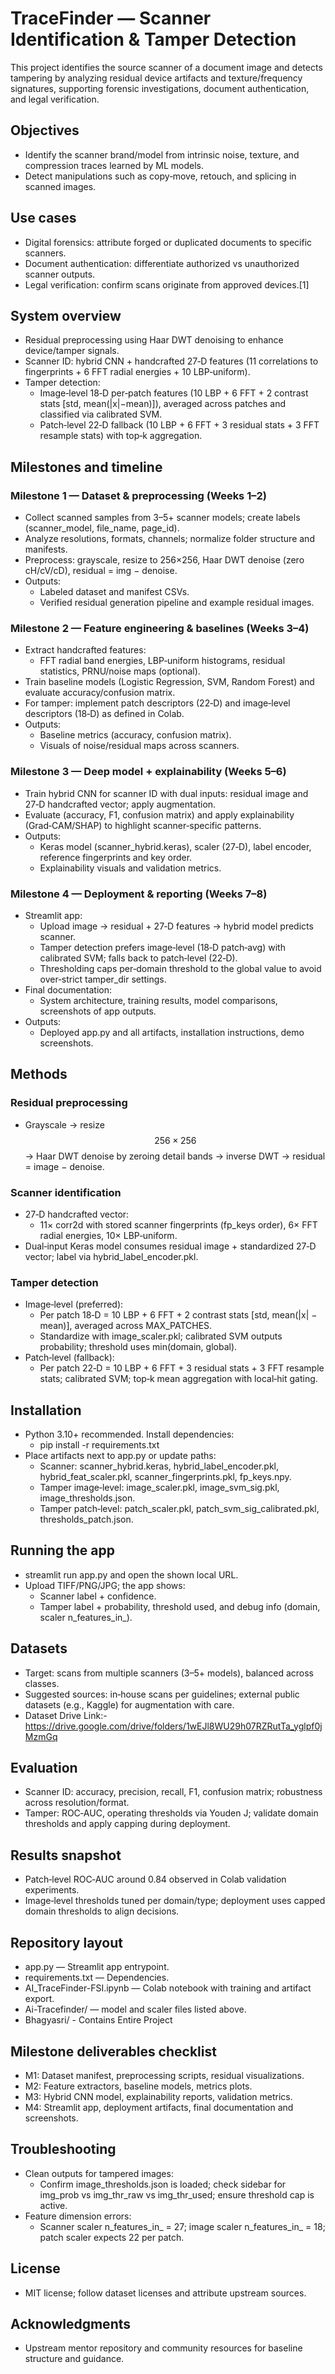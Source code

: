 
# TraceFinder — Scanner Identification & Tamper Detection

This project identifies the source scanner of a document image and detects tampering by analyzing residual device artifacts and texture/frequency signatures, supporting forensic investigations, document authentication, and legal verification.

## Objectives

- Identify the scanner brand/model from intrinsic noise, texture, and compression traces learned by ML models.
- Detect manipulations such as copy‑move, retouch, and splicing in scanned images.

## Use cases

- Digital forensics: attribute forged or duplicated documents to specific scanners.
- Document authentication: differentiate authorized vs unauthorized scanner outputs.
- Legal verification: confirm scans originate from approved devices.[1]

## System overview

- Residual preprocessing using Haar DWT denoising to enhance device/tamper signals.
- Scanner ID: hybrid CNN + handcrafted 27‑D features (11 correlations to fingerprints + 6 FFT radial energies + 10 LBP‑uniform).
- Tamper detection:
  - Image‑level 18‑D per‑patch features (10 LBP + 6 FFT + 2 contrast stats [std, mean(|x|−mean)]), averaged across patches and classified via calibrated SVM.
  - Patch‑level 22‑D fallback (10 LBP + 6 FFT + 3 residual stats + 3 FFT resample stats) with top‑k aggregation.

## Milestones and timeline

### Milestone 1 — Dataset & preprocessing (Weeks 1–2)
- Collect scanned samples from 3–5+ scanner models; create labels (scanner_model, file_name, page_id).
- Analyze resolutions, formats, channels; normalize folder structure and manifests.
- Preprocess: grayscale, resize to 256×256, Haar DWT denoise (zero cH/cV/cD), residual = img − denoise.
- Outputs:
  - Labeled dataset and manifest CSVs.
  - Verified residual generation pipeline and example residual images.

### Milestone 2 — Feature engineering & baselines (Weeks 3–4)
- Extract handcrafted features:
  - FFT radial band energies, LBP‑uniform histograms, residual statistics, PRNU/noise maps (optional).
- Train baseline models (Logistic Regression, SVM, Random Forest) and evaluate accuracy/confusion matrix.
- For tamper: implement patch descriptors (22‑D) and image‑level descriptors (18‑D) as defined in Colab.
- Outputs:
  - Baseline metrics (accuracy, confusion matrix).
  - Visuals of noise/residual maps across scanners.

### Milestone 3 — Deep model + explainability (Weeks 5–6)
- Train hybrid CNN for scanner ID with dual inputs: residual image and 27‑D handcrafted vector; apply augmentation.
- Evaluate (accuracy, F1, confusion matrix) and apply explainability (Grad‑CAM/SHAP) to highlight scanner‑specific patterns.
- Outputs:
  - Keras model (scanner_hybrid.keras), scaler (27‑D), label encoder, reference fingerprints and key order.
  - Explainability visuals and validation metrics.

### Milestone 4 — Deployment & reporting (Weeks 7–8)
- Streamlit app:
  - Upload image → residual + 27‑D features → hybrid model predicts scanner.
  - Tamper detection prefers image‑level (18‑D patch‑avg) with calibrated SVM; falls back to patch‑level (22‑D).
  - Thresholding caps per‑domain threshold to the global value to avoid over‑strict tamper_dir settings.
- Final documentation:
  - System architecture, training results, model comparisons, screenshots of app outputs.
- Outputs:
  - Deployed app.py and all artifacts, installation instructions, demo screenshots.

## Methods

### Residual preprocessing
- Grayscale → resize $$256×256$$ → Haar DWT denoise by zeroing detail bands → inverse DWT → residual = image − denoise.

### Scanner identification
- 27‑D handcrafted vector:
  - 11× corr2d with stored scanner fingerprints (fp_keys order), 6× FFT radial energies, 10× LBP‑uniform.
- Dual‑input Keras model consumes residual image + standardized 27‑D vector; label via hybrid_label_encoder.pkl.

### Tamper detection
- Image‑level (preferred):
  - Per patch 18‑D = 10 LBP + 6 FFT + 2 contrast stats [std, mean(|x| − mean)], averaged across MAX_PATCHES.
  - Standardize with image_scaler.pkl; calibrated SVM outputs probability; threshold uses min(domain, global).
- Patch‑level (fallback):
  - Per patch 22‑D = 10 LBP + 6 FFT + 3 residual stats + 3 FFT resample stats; calibrated SVM; top‑k mean aggregation with local‑hit gating.

## Installation

- Python 3.10+ recommended. Install dependencies:
  - pip install -r requirements.txt
- Place artifacts next to app.py or update paths:
  - Scanner: scanner_hybrid.keras, hybrid_label_encoder.pkl, hybrid_feat_scaler.pkl, scanner_fingerprints.pkl, fp_keys.npy.
  - Tamper image‑level: image_scaler.pkl, image_svm_sig.pkl, image_thresholds.json.
  - Tamper patch‑level: patch_scaler.pkl, patch_svm_sig_calibrated.pkl, thresholds_patch.json.

## Running the app

- streamlit run app.py and open the shown local URL.
- Upload TIFF/PNG/JPG; the app shows:
  - Scanner label + confidence.
  - Tamper label + probability, threshold used, and debug info (domain, scaler n_features_in_).

## Datasets

- Target: scans from multiple scanners (3–5+ models), balanced across classes.
- Suggested sources: in‑house scans per guidelines; external public datasets (e.g., Kaggle) for augmentation with care.
- Dataset Drive Link:- https://drive.google.com/drive/folders/1wEJl8WU29h07RZRutTa_yglpf0jMzmGq
  
## Evaluation

- Scanner ID: accuracy, precision, recall, F1, confusion matrix; robustness across resolution/format.
- Tamper: ROC‑AUC, operating thresholds via Youden J; validate domain thresholds and apply capping during deployment.

## Results snapshot

- Patch‑level ROC‑AUC around 0.84 observed in Colab validation experiments.
- Image‑level thresholds tuned per domain/type; deployment uses capped domain thresholds to align decisions.

## Repository layout

- app.py — Streamlit app entrypoint.
- requirements.txt — Dependencies.
- AI_TraceFinder-FSI.ipynb — Colab notebook with training and artifact export.
- Ai-Tracefinder/ — model and scaler files listed above.
- Bhagyasri/ - Contains Entire Project

## Milestone deliverables checklist

- M1: Dataset manifest, preprocessing scripts, residual visualizations.
- M2: Feature extractors, baseline models, metrics plots.
- M3: Hybrid CNN model, explainability reports, validation metrics.
- M4: Streamlit app, deployment artifacts, final documentation and screenshots.

## Troubleshooting

- Clean outputs for tampered images:
  - Confirm image_thresholds.json is loaded; check sidebar for img_prob vs img_thr_raw vs img_thr_used; ensure threshold cap is active.
- Feature dimension errors:
  - Scanner scaler n_features_in_ = 27; image scaler n_features_in_ = 18; patch scaler expects 22 per patch.

## License

- MIT license; follow dataset licenses and attribute upstream sources.

## Acknowledgments

- Upstream mentor repository and community resources for baseline structure and guidance.

